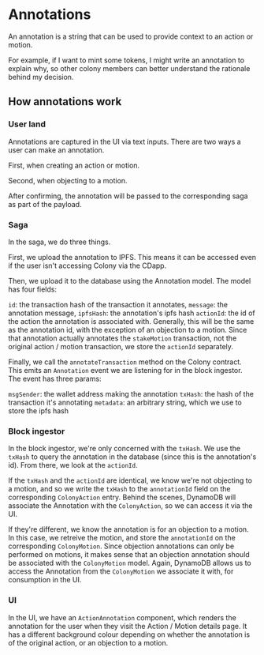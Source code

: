 # Annotations

An annotation is a string that can be used to provide context to an action or motion. 

For example, if I want to mint some tokens, I might write an annotation to explain why, so other colony members can better understand the rationale behind my decision.

## How annotations work

### User land

Annotations are captured in the UI via text inputs. There are two ways a user can make an annotation.

First, when creating an action or motion.

Second, when objecting to a motion.

After confirming, the annotation will be passed to the corresponding saga as part of the payload. 

### Saga 

In the saga, we do three things. 

First, we upload the annotation to IPFS. This means it can be accessed even if the user isn't accessing Colony via the CDapp.

Then, we upload it to the database using the Annotation model. The model has four fields:

`id`: the transaction hash of the transaction it annotates, 
`message`: the annotation message, 
`ipfsHash`: the annotation's ipfs hash 
`actionId`: the id of the action the annotation is associated with. Generally, this will be the same as the annotation id, with the exception of an objection to a motion. Since that annotation actually annotates the `stakeMotion` transaction, not the original action / motion transaction, we store the `actionId` separately.

Finally, we call the `annotateTransaction` method on the Colony contract. This emits an `Annotation` event we are listening for in the block ingestor. The event has three params:

`msgSender`: the wallet address making the annotation
`txHash`: the hash of the transaction it's annotating
`metadata`: an arbitrary string, which we use to store the ipfs hash

### Block ingestor 

In the block ingestor, we're only concerned with the `txHash`. We use the `txHash` to query the annotation in the database (since this is the annotation's id). From there, we look at the `actionId`. 

If the `txHash` and the `actionId` are identical, we know we're not objecting to a motion, and so we write the `txHash` to the `annotationId` field on the corresponding `ColonyAction` entry. Behind the scenes, DynamoDB will associate the Annotation with the `ColonyAction`, so we can access it via the UI.

If they're different, we know the annotation is for an objection to a motion. In this case, we retreive the motion, and store the `annotationId` on the corresponding `ColonyMotion`. Since objection annotations can only be performed on motions, it makes sense that an objection annotation should be associated with the `ColonyMotion` model. Again, DynamoDB allows us to access the Annotation from the `ColonyMotion` we associate it with, for consumption in the UI.

### UI

In the UI, we have an `ActionAnnotation` component, which renders the annotation for the user when they visit the Action / Motion details page. It has a different background colour depending on whether the annotation is of the original action, or an objection to a motion. 

